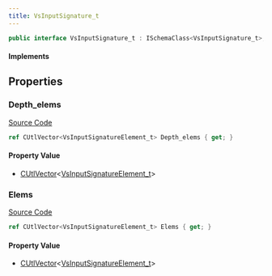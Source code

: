 ```yaml
---
title: VsInputSignature_t
---
```


```csharp
public interface VsInputSignature_t : ISchemaClass<VsInputSignature_t>, ISchemaField, ISchemaClass, INativeHandle
```

#### Implements

## Properties

### Depth_elems

[Source Code](https://github.com/swiftly-solution/swiftlys2/blob/main/managed/src/SwiftlyS2.Generated/Schemas/Interfaces/VsInputSignature_t.cs#L19)

```csharp
ref CUtlVector<VsInputSignatureElement_t> Depth_elems { get; }
```

#### Property Value

- [CUtlVector](/docs/api/-1)<[VsInputSignatureElement_t](/docs/api/shared/schemadefinitions/vsinputsignatureelement_t)>

### Elems

[Source Code](https://github.com/swiftly-solution/swiftlys2/blob/main/managed/src/SwiftlyS2.Generated/Schemas/Interfaces/VsInputSignature_t.cs#L17)

```csharp
ref CUtlVector<VsInputSignatureElement_t> Elems { get; }
```

#### Property Value

- [CUtlVector](/docs/api/-1)<[VsInputSignatureElement_t](/docs/api/shared/schemadefinitions/vsinputsignatureelement_t)>


